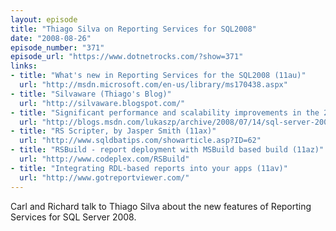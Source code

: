 ```yaml
---
layout: episode
title: "Thiago Silva on Reporting Services for SQL2008"
date: "2008-08-26"
episode_number: "371"
episode_url: "https://www.dotnetrocks.com/?show=371"
links:
- title: "What's new in Reporting Services for the SQL2008 (11au)"
  url: "http://msdn.microsoft.com/en-us/library/ms170438.aspx"
- title: "Silvaware (Thiago's Blog)"
  url: "http://silvaware.blogspot.com/"
- title: "Significant performance and scalability improvements in the 2008 release (11aw)"
  url: "http://blogs.msdn.com/lukaszp/archive/2008/07/14/sql-server-2008-reporting-services-scalability.aspx"
- title: "RS Scripter, by Jasper Smith (11ax)"
  url: "http://www.sqldbatips.com/showarticle.asp?ID=62"
- title: "RSBuild - report deployment with MSBuild based build (11az)"
  url: "http://www.codeplex.com/RSBuild"
- title: "Integrating RDL-based reports into your apps (11av)"
  url: "http://www.gotreportviewer.com/"
---
```


Carl and Richard talk to Thiago Silva about the new features of Reporting Services for SQL Server 2008.
